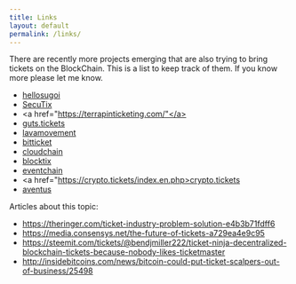```yaml
---
title: Links
layout: default
permalink: /links/
---
```


There are recently more projects emerging that are also trying to bring tickets on the BlockChain. This is a list to keep track of them. If you know more please let me know.

* <a href="https://www.hellosugoi.com">hellosugoi</a>
* <a href="https://www.secutix.com">SecuTix</a>
* <a href="https://terrapinticketing.com/"</a>
* <a href="https://guts.tickets">guts.tickets</a>
* <a href="http://www.lavamovement.com">lavamovement</a>
* <a href="https://www.citizenticket.co.uk/bitticket">bitticket</a>
* <a href="http://www.reply.com/en/content/blockchain-ticketing-solution-cloudchain">cloudchain</a>
* <a href="https://blocktix.io">blocktix</a>
* <a href="https://eventchain.io">eventchain</a>
* <a href="https://crypto.tickets/index.en.php>crypto.tickets</a>
* <a href="https://aventus.io">aventus</a>

Articles about this topic:

* <a href="https://theringer.com/ticket-industry-problem-solution-e4b3b71fdff6">https://theringer.com/ticket-industry-problem-solution-e4b3b71fdff6</a>
* <a href="https://media.consensys.net/the-future-of-tickets-a729ea4e9c95">https://media.consensys.net/the-future-of-tickets-a729ea4e9c95</a>
* <a href="https://steemit.com/tickets/@bendjmiller222/ticket-ninja-decentralized-blockchain-tickets-because-nobody-likes-ticketmaster">https://steemit.com/tickets/@bendjmiller222/ticket-ninja-decentralized-blockchain-tickets-because-nobody-likes-ticketmaster</a>
* <a href="http://insidebitcoins.com/news/bitcoin-could-put-ticket-scalpers-out-of-business/25498">http://insidebitcoins.com/news/bitcoin-could-put-ticket-scalpers-out-of-business/25498</a>
